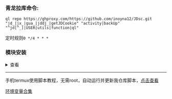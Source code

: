 ### 青龙拉库命令:

`ql repo https://ghproxy.com/https://github.com/inoyna12/JDsc.git "jd_|jx_|gua_|jddj_|getJDCookie" "activity|backUp" "^jd[^_]|USER|utils|function|ql"`

定时规则`0 */4 * * *`

### 模块安装
<details>
<summary>查看</summary>
一、青龙运行python脚本缺少requests模块，请按以下方式安装：

1、进入青龙容器：
   
docker exec -it qinglong /bin/sh

2、安装requests模块

pip3 install requests

3、安装完成，退出容器
   
exit

二、青龙安装nodejs模块方法：

1、进入青龙容器：
   
docker exec -it qinglong /bin/sh
   
2、进入/ql/scripts目录
   
cd scripts
 
4、安装png-js模块
  
npm install -g png-js

安装jsdom模块

npm install -g jsdom

   
5、安装完成，退出容器
   
exit
</details>

___

手机termux使用脚本教程，无需root，自动运行并更新我仓库脚本，[点击查看](/backUp/Termux.md)

[环境变量合集](/backUp/githubAction.md)
